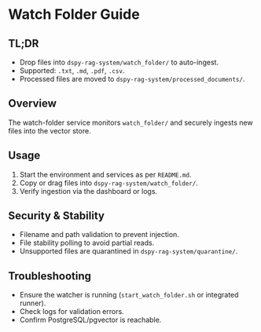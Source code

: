 # Watch Folder Guide

## TL;DR

- Drop files into `dspy-rag-system/watch_folder/` to auto-ingest.
- Supported: `.txt`, `.md`, `.pdf`, `.csv`.
- Processed files are moved to `dspy-rag-system/processed_documents/`.

## Overview

The watch-folder service monitors `watch_folder/` and securely ingests new files into the vector store.

## Usage

1. Start the environment and services as per `README.md`.
2. Copy or drag files into `dspy-rag-system/watch_folder/`.
3. Verify ingestion via the dashboard or logs.

## Security & Stability

- Filename and path validation to prevent injection.
- File stability polling to avoid partial reads.
- Unsupported files are quarantined in `dspy-rag-system/quarantine/`.

## Troubleshooting

- Ensure the watcher is running (`start_watch_folder.sh` or integrated runner).
- Check logs for validation errors.
- Confirm PostgreSQL/pgvector is reachable.
